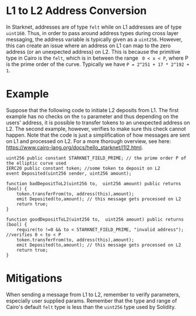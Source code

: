 # L1 to L2 Address Conversion

In Starknet, addresses are of type `felt` while on L1 addresses are of type `uint160`. Thus, in order to pass around address types during cross layer messaging, the address variable is typically given as a `uint256`. However, this can create an issue where an address on L1 can map to the zero address (or an unexpected address) on L2. This is because the primitive type in Cairo is the `felt`, which is in between the range ` 0 < x < P`, where P is the prime order of the curve. Typically we have `P = 2^251 + 17 * 2^192 + 1`.

# Example

Suppose that the following code to initiate L2 deposits from L1. The first example has no checks on the `to` parameter and thus depending on the users' address, it is possible to transfer tokens to an unexpected address on L2. The second example, however, verifies to make sure this check cannot happen. Note that the code is just a simplification of how messages are sent on L1 and processed on L2. For a more thorough overview, see here: https://www.cairo-lang.org/docs/hello_starknet/l1l2.html.

```solidity 
uint256 public constant STARKNET_FIELD_PRIME; // the prime order P of the elliptic curve used 
IERC20 public constant token; //some token to deposit on L2
event Deposited(uint256 sender, uint256 amount);

function badDepositToL2(uint256 to,  uint256 amount) public returns (bool) {
    token.transferFrom(to, address(this),amount);
    emit Deposited(to,amount); // this message gets processed on L2
    return true;
}

function goodDepositToL2(uint256 to,  uint256 amount) public returns (bool) {
    require(to !=0 && to < STARKNET_FIELD_PRIME, "invalid address"); //verifies 0 < to < P 
    token.transferFrom(to, address(this),amount);
    emit Deposited(to,amount); // this message gets processed on L2
    return true;
}
```

# Mitigations

When sending a message from L1 to L2, remember to verify parameters, especially user supplied params. Remember that the type and range of Cairo's default `felt` type is less than the `uint256` type used by Solidity. 